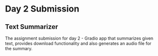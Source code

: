 # Day 2 Submission

## Text Summarizer

The assignment submission for day 2 - Gradio app that summarizes given text, provides download functionality and also generates an audio file for the summary.
